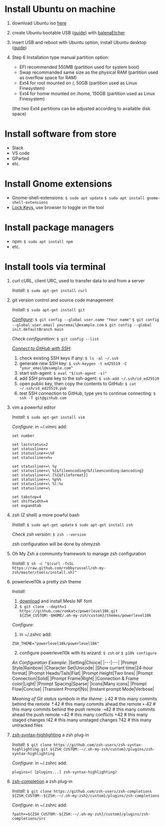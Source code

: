 # Install Ubuntu on machine
1. download Ubuntu iso [here](https://ubuntu.com/download/desktop)

2. create Ubuntu bootable USB ([guide](https://ubuntu.com/tutorials/create-a-usb-stick-on-windows#1-overview)) with [balenaEtcher](https://www.balena.io/etcher/) 

3. insert USB and reboot with Ubuntu option, install Ubuntu desktop ([guide](https://ubuntu.com/tutorials/install-ubuntu-desktop#1-overview))

4. Step 6 Installation type manual partition option: 
    - EFI recommended 550MB (partition used for system boot)
    - Swap recommanded same size as the physical RAM (partition used as overflow space for RAM)
    - Ext4 for root mounted on /, 50GB (partition used as Linux Finesystem)
    - Ext4 for homw mounted on /home, 150GB (partition used as Linux Finesystem)

    (the two Ext4 partitions can be adjusted according to available disk space)


# Install software from store
- Slack
- VS code
- GParted
- etc.

# Install Gnome extensions
- Gnome-shell-extensions: 
    `$ sudo apt update`
    `$ sudo apt install gnome-shell-extensions`
- [Lock Keys](https://extensions.gnome.org/extension/36/lock-keys/), use browser to toggle on the tool

# Install package managers
- npm: `$ sudo apt install npm`
- etc.


# Install tools via terminal
1. curl
    cURL, client URC, used to transfer data to and from a server

    *Install*:
    `$ sudo apt-get install curl`

2. git
    version control and source code management

    *Install*:
    `$ sudo apt-get install git`
    
    *[Configure](https://git-scm.com/book/en/v2/Getting-Started-First-Time-Git-Setup)*:
    `$ git config --global user.name "Your name"`
    `$ git config --global user.email youremail@example.com`
    `$ git config --global init.defaultBranch main`

    *Check configuration*:
    `$ git config --list`
    
    *[Connect to GitHub with SSH](https://docs.github.com/en/authentication/connecting-to-github-with-ssh)*:
    1. check existing SSH keys if any: `$ ls -al ~/.ssh`
    2. generate new SSH key: `$ ssh-keygen -t ed25519 -C "your_email@example.com"`
    3. start ssh-agent: `$ eval "$(ssh-agent -s)"`
    4. add SSH private key to the ssh-agent: `$ ssh-add ~/.ssh/id_ed25519`
    5. open public key, then copy the contents to GitHub: `$ cat ~/.ssh/id_ed25519.pub`
    6. test SSH connection to GitHub, type yes to continue connecting: `$ ssh -T git@github.com`
      

3. vim
    a powerful editor

    *Install*:
    `$ sudo apt-get install vim`

    *Configure*:
    in ~/.vimrc add:
    ```
    set number
    
    set laststatus=2
    set statusline+=
    set statusline+=\%F
    set statusline+=%=
    
    set statusline+=\ %y
    set statusline+=\ %{&fileencoding?&fileenconding:&encoding}
    set statusline+=\ [%{&fileformat}]
    set statusline+=\ %p%%
    set statusline+=\ %l:%c
    set statusline+=\
    
    set tabstop=4
    set shiftwidth=4
    set expandtab
    ```

4. zsh (Z shell)
    a more powful bash 

    *Install*:
    `$ sudo apt-get update`
    `$ sudo apt-get install zsh`

    *Check zsh version*:
    `$ zsh --version`

    zsh configuration will be done by ohmyzsh
    
5. Oh My Zsh
    a community framework to manage zsh configuration

    *Install*:
    `$ sh -c "$(curl -fsSL https://raw.github.com/robbyrussell/oh-my-zsh/master/tools/install.sh)"`
    
6. powerlevel10k
    a pretty zsh theme

    *Install*:
    1. [download](https://github.com/romkatv/powerlevel10k) and install Meslo NF font 
    2. `$ git clone --depth=1 https://github.com/romkatv/powerlevel10k.git ${ZSH_CUSTOM:-$HOME/.oh-my-zsh/custom}/themes/powerlevel10k`
	
    *Configure*:
    1. in ~/.zshrc add: 
    ```
    ZSH_THEME="powerlevel10k/powerlevel10k"
    ```
    2. configure powerlevel10k with its wizard:	
    `$ zsh` or `$ p10k configure`

    *An Configuration Example*:
    |Setting|Choice|
    |---|---|
    |Prompt Style|Rainbow|
    |Character Set|Unicode|
    |Show current time|24-hour format|
    |Prompt Heads/Tails|Flat|
    |Prompt Height|Two lines|
    |Prompt Connection|Solid|
    |Prompt Frame|Right|
    |Connection & Frame color|Light|
    |Prompt Spacing|Sparse|
    |Icons|Many icons|
    |Prompt Flow|Concise|
    |Transient Prompt|No|
    |Instant prompt Mode|Verbose|

    *Meaning of Git status symbols in the theme*:
    ⇣42	    # this many commits behind the remote
    ⇡42	    # this many commits ahead the remote
    ⇠42     # this many commits behind the push remote
    ⇢42     # this many commits ahead the push remote
    ~42     # this many conflicts 
    +42     # this many staged changes 
    !42     # this many unstaged changes 
    ?42     # this many untracked files 
	
7. [zsh-syntax-highlighting](https://github.com/zsh-users/zsh-syntax-highlighting/blob/master/INSTALL.md)
    a zsh plug-in 

    *Install*:
    `$ git clone https://github.com/zsh-users/zsh-syntax-highlighting.git ${ZSH_CUSTOM:-~/.oh-my-zsh/custom}/plugins/zsh-syntax-highlighting`

    *Configure*:
    in ~/.zshrc add: 
    ```
    plugins=( [plugins...] zsh-syntax-highlighting)	
    ```

8. [zsh-completion](https://github.com/zsh-users/zsh-completions)
    a zsh plug-in 
    
    *Install*:
    `$ git clone https://github.com/zsh-users/zsh-completions ${ZSH_CUSTOM:-${ZSH:-~/.oh-my-zsh}/custom}/plugins/zsh-completions`

    *Configure*:
    in ~/.zshrc add:
    ```
    fpath+=${ZSH_CUSTOM:-${ZSH:-~/.oh-my-zsh}/custom}/plugins/zsh-completions/src
    ```
	


